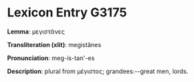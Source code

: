 # Lexicon Entry G3175

**Lemma**: μεγιστᾶνες

**Transliteration (xlit)**: megistânes

**Pronunciation**: meg-is-tan'-es

**Description**:
plural from μέγιστος; grandees:--great men, lords.
